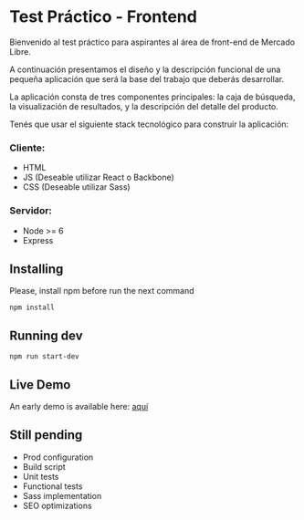 # Test Práctico - Frontend

Bienvenido al test práctico para aspirantes al área de front-end de Mercado Libre.

A continuación presentamos el diseño y la descripción funcional de una pequeña aplicación que será la
base del trabajo que deberás desarrollar.

La aplicación consta de tres componentes principales: la caja de búsqueda, la visualización de
resultados, y la descripción del detalle del producto.

Tenés que usar el siguiente stack tecnológico para construir la aplicación:

### Cliente:
* HTML
* JS (Deseable utilizar React o Backbone)
* CSS (Deseable utilizar Sass)

### Servidor:
* Node >= 6
* Express

## Installing

Please, install npm before run the next command

```
npm install
```

## Running dev

```
npm run start-dev
```

## Live Demo

An early demo is available here: [aquí](https://final-meli-test.herokuapp.com/)

## Still pending

* Prod configuration
* Build script
* Unit tests
* Functional tests
* Sass implementation
* SEO optimizations